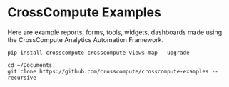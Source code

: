 # CrossCompute Examples

Here are example reports, forms, tools, widgets, dashboards made using the CrossCompute Analytics Automation Framework.

```
pip install crosscompute crosscompute-views-map --upgrade

cd ~/Documents
git clone https://github.com/crosscompute/crosscompute-examples --recursive
```
